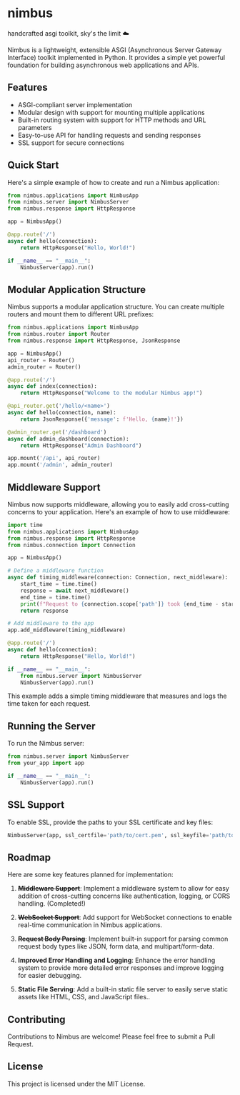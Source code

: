 # nimbus
handcrafted asgi toolkit, sky's the limit ☁️

Nimbus is a lightweight, extensible ASGI (Asynchronous Server Gateway Interface) toolkit implemented in Python. It provides a simple yet powerful foundation for building asynchronous web applications and APIs.


## Features

- ASGI-compliant server implementation
- Modular design with support for mounting multiple applications
- Built-in routing system with support for HTTP methods and URL parameters
- Easy-to-use API for handling requests and sending responses
- SSL support for secure connections

## Quick Start

Here's a simple example of how to create and run a Nimbus application:

```python
from nimbus.applications import NimbusApp
from nimbus.server import NimbusServer
from nimbus.response import HttpResponse

app = NimbusApp()

@app.route('/')
async def hello(connection):
    return HttpResponse("Hello, World!")

if __name__ == "__main__":
    NimbusServer(app).run()
```

## Modular Application Structure

Nimbus supports a modular application structure. You can create multiple routers and mount them to different URL prefixes:

```python
from nimbus.applications import NimbusApp
from nimbus.router import Router
from nimbus.response import HttpResponse, JsonResponse

app = NimbusApp()
api_router = Router()
admin_router = Router()

@app.route('/')
async def index(connection):
    return HttpResponse("Welcome to the modular Nimbus app!")

@api_router.get('/hello/<name>')
async def hello(connection, name):
    return JsonResponse({'message': f'Hello, {name}!'})

@admin_router.get('/dashboard')
async def admin_dashboard(connection):
    return HttpResponse("Admin Dashboard")

app.mount('/api', api_router)
app.mount('/admin', admin_router)
```

## Middleware Support
Nimbus now supports middleware, allowing you to easily add cross-cutting concerns to your application. Here's an example of how to use middleware:
```python
import time
from nimbus.applications import NimbusApp
from nimbus.response import HttpResponse
from nimbus.connection import Connection

app = NimbusApp()

# Define a middleware function
async def timing_middleware(connection: Connection, next_middleware):
    start_time = time.time()
    response = await next_middleware()
    end_time = time.time()
    print(f"Request to {connection.scope['path']} took {end_time - start_time:.4f} seconds")
    return response

# Add middleware to the app
app.add_middleware(timing_middleware)

@app.route('/')
async def hello(connection):
    return HttpResponse("Hello, World!")

if __name__ == "__main__":
    from nimbus.server import NimbusServer
    NimbusServer(app).run()
```
This example adds a simple timing middleware that measures and logs the time taken for each request.

## Running the Server

To run the Nimbus server:

```python
from nimbus.server import NimbusServer
from your_app import app

if __name__ == "__main__":
    NimbusServer(app).run()
```

## SSL Support

To enable SSL, provide the paths to your SSL certificate and key files:

```python
NimbusServer(app, ssl_certfile='path/to/cert.pem', ssl_keyfile='path/to/key.pem').run()
```

## Roadmap
Here are some key features planned for implementation:

1. ~~**Middleware Support**~~: Implement a middleware system to allow for easy addition of cross-cutting concerns like authentication, logging, or CORS handling. (Completed!)

2. ~~**WebSocket Support**~~: Add support for WebSocket connections to enable real-time communication in Nimbus applications.

3. ~~**Request Body Parsing**~~: Implement built-in support for parsing common request body types like JSON, form data, and multipart/form-data.

4. **Improved Error Handling and Logging**: Enhance the error handling system to provide more detailed error responses and improve logging for easier debugging.

5. **Static File Serving**: Add a built-in static file server to easily serve static assets like HTML, CSS, and JavaScript files..

## Contributing

Contributions to Nimbus are welcome! Please feel free to submit a Pull Request.

## License

This project is licensed under the MIT License.
